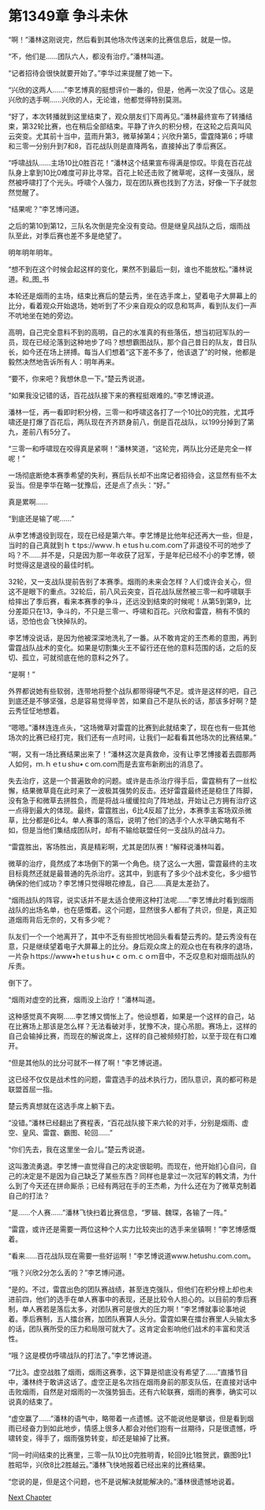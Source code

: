 # 第1349章 争斗未休

“啊！”潘林这刚说完，然后看到其他场次传送来的比赛信息后，就是一惊。

“不，他们是……团队六人，都没有治疗。”潘林叫道。

“记者招待会很快就要开始了。”李华过来提醒了她一下。

“兴欣的这两人……”李艺博真的挺想评价一番的，但是，他再一次没了信心。这是兴欣的选手啊……兴欣的人，无论谁，他都觉得特别莫测。

“好了，本次转播就到这里结束了，观众朋友们下周再见。”潘林最终宣布了转播结束，第32轮比赛，也在稍后全部结束。平静了许久的积分榜，在这轮之后真叫风云突变。尤其前十当中，蓝雨升第3，微草掉第4；兴欣升第5，雷霆降第6；呼啸和三零一分别升到7和8，百花战队则是直降两名，直接掉出了季后赛区。

“呼啸战队……主场10比0胜百花！”潘林这个结果宣布得满是惊叹。毕竟在百花战队身上拿到10比0难度可非比寻常。百花上轮还击败了微草呢，这样一支强队，居然被呼啸打了个光头。呼啸个人强力，现在团队赛也找到了方法，好像一下子就忽然觉醒了。

“结果呢？”李艺博问道。

之后的第10到第12，三队名次倒是完全没有变动。但是继皇风战队之后，烟雨战队至此，对季后赛也差不多是绝望了。

明年明年明年。

“想不到在这个时候会起这样的变化，果然不到最后一刻，谁也不能放松。”潘林说道。和_图_书

本轮还是烟雨的主场，结束比赛后的楚云秀，坐在选手席上，望着电子大屏幕上的比分，看着观众开始退场，她听到了不少来自观众的叹息和骂声，看到队友们一声不吭地坐在她的旁边。

高明，自己完全意料不到的高明，自己的水准真的有些落伍，想当初冠军队的一员，现在已经沦落到这种地步了吗？想想霸图战队，那个自己昔日的队友，昔日队长，如今还在场上拼搏。每当人们想着“这下差不多了，他该退了”的时候，他都是毅然决然地告诉所有人：明年再来。

“要不，你来吧？我想休息一下。”楚云秀说道。

“如果我没记错的话，百花战队接下来的赛程挺艰难的。”李艺博说道。

潘林一怔，再一看即时积分榜，三零一和呼啸这各打了一个10比0的完胜，尤其呼啸还是打爆了百花后，两队现在齐齐跻身前八，倒是百花战队，以199分掉到了第九，差前八有5分了。

“三零一和呼啸现在咬得真是紧啊！”潘林笑道，“这轮完，两队比分还是完全一样呢！”

一场彻底断绝本赛季希望的失利，赛后队长却不出席记者招待会，这显然有些不太妥当。但是李华在略一犹豫后，还是点了点头：“好。”

真是累啊……

“到底还是输了呢……”

从李艺博退役到现在，现在已经是第六年。李艺博是比他年纪还再大一些，但是，当时的自己真就到ｈｔtps://wwｗ.ｈｅtusｈu.com.coｍ了非退役不可的地步了吗？不……并不是，只是因为那一年收获了冠军，于是年纪已经不小的李艺博，顿时觉得这是退役的最佳时机。

32轮，又一支战队提前告别了本赛季。烟雨的未来会怎样？人们或许会关心，但这不是眼下的重点。32轮后，前八风云突变，百花战队居然被三零一和呼啸联手给摔出了季后赛，看来本赛季的争斗，还远没到结束的时候呢！从第5到第9，比分差距只在13，争斗的，不只是三零一、呼啸和百花。兴欣和雷霆，稍有不慎的话，恐怕也会飞快掉队的。

李艺博没说话，是因为他被深深地洗礼了一番。从不敢肯定的王杰希的意图，再到雷霆战队战术的变化。如果是切割集火王不留行还在他的意料范围的话，之后的反切、孤立，可就彻底在他的意料之外了。

“是啊！”

外界都说她有些软弱，连带地将整个战队都带得硬气不足。或许是这样的吧，自己到底还是不够坚强，总是容易觉得辛苦，如果自己不是队长的话，那该多好啊？楚云秀怔怔地想着。

“嗯嗯。”潘林连连点头，“这场微草对雷霆的比赛到此就结束了，现在也有一些其他场次的比赛已经打完，我们还有一点时间，让我们一起看看其他场次的比赛结果。”

“啊，又有一场比赛结果出来了！”潘林这次是真救命，没有让李艺博接着去圆那两人如何，ｍ.ｈｅtｕshu•ｃom.coｍ而是去宣布新刷出的消息了。

失去治疗，这是一个普遍致命的问题。或许是击杀治疗得手后，雷霆稍有了一丝松懈，结果微草竟在此时来了一波极其强势的反击。还好雷霆最终还是稳住了阵脚，没有急于和微草去拼胜负，而是将战斗缓缓拉向了阵地战，开始让己方拥有治疗这一点得到最大的体现。最终，雷霆胜出，6比4反超了比分，本赛季主客场双杀微草，比分都是6比4。单人赛事的落后，说明了他们的选手个人水平确实略有不如，但是当他们集结成团队时，却有不输给联盟任何一支战队的战斗力。

“雷霆胜出，客场胜出，真是精彩啊，尤其是团队赛！”解释说潘林叫着。

微草的治疗，竟然成了本场倒下的第一个角色。绕了这么一大圈，雷霆最终的主攻目标竟然还就是最普通的先杀治疗。这其中，到底有了多少个战术变化，多少细节确保的他们成功？李艺博只觉得眼花缭乱，自己……真是太差劲了。

“烟雨战队的阵容，说实话并不是太适合使用这种打法呢……”李艺博此时看到烟雨战队的出场名单，也在感慨着。这个问题，显然很多人都有了共识，但是，真正知道烟雨背后无奈的，又有多少呢？

队友们一个一个地离开了，其中不乏有些担忧地回头看看楚云秀的。楚云秀没有在意，只是继续望着电子大屏幕上的比分。身后观众席上的观众也在有秩序的退场，一片杂ｈttps://www•hｅtｕsｈu•ｃｏｍ.ｃｏｍ音中，不乏叹息和对烟雨战队的斥责。

倒下了。

“烟雨对虚空的比赛，烟雨没上治疗！”潘林叫道。

这种感觉真不爽啊……李艺博又惆怅上了。他设想着，如果是一个这样的自己，站在比赛场上那该是怎么样？无法看破对手，犹豫不决，提心吊胆。赛场上，这样的自己会输掉比赛，而现在的解说席上，这样的自己被频频打脸，以至于现在有口难开。

“但是其他队的比分可就不一样了啊！”李艺博说道。

这已经不仅仅是战术性的问题，雷霆选手的战术执行力，团队意识，真的都可称是联盟首屈一指。

楚云秀真想就在这选手席上躺下去。

“没错。”潘林已经翻出了赛程表，“百花战队接下来六轮的对手，分别是烟雨、虚空、皇风、雷霆、霸图、轮回……”

“你们先去，我在这里坐一会儿。”楚云秀说道。

这叫激流勇退。李艺博一直觉得自己的决定很聪明。而现在，他开始扪心自问，自己的决定是不是因为自己缺乏了某些东西？同样也是拿过一次冠军的韩文清，为什么到了今天还在拼命厮杀；已经有两冠在手的王杰希，为什么还在为了微草克制着自己的打法？

“是……个人赛……”潘林飞快扫着比赛信息，“罗辑、魏琛，各输了一阵。”

“雷霆，或许还是需要一两位这种个人实力比较突出的选手来坐镇啊！”李艺博感慨着。

“看来……百花战队现在需要一些好运啊！”李艺博说道www.hetushu.com.com。

“哦？兴欣2分怎么丢的？”李艺博问道。

“是的。不过，雷霆出色的团队赛战绩，甚至连克强队，但他们在积分榜上却也未进前四，他们的选手在单人赛事中的表现，还是比较令人担心的。以目前的季后赛制，单人赛若是落后太多，对团队赛可是很大的压力啊！”李艺博就事论事地说着。季后赛制，五人擂台赛，加团队赛算人头分。雷霆如果在擂台赛里人头输太多的话，团队赛所受的压力和局限可就大了。这肯定会影响他们战术的丰富和灵活性。

“哦？这是模仿呼啸战队的打法了。”李艺博说道。

“7比3。虚空战胜了烟雨，烟雨这赛季，这下算是彻底没有希望了……”直播节目中，潘林终于敢讲这话了。虚空正是名次挡在烟雨身前的那支队伍，在直接对话中击败烟雨，自然是对烟雨的一次强势狙击。还有六轮联赛，烟雨的赛季，确实可以说真的结束了。

“虚空赢了……”潘林的语气中，略带着一点遗憾。这不能说他是攀谈，但是看到烟雨已经奋力到如此地步，情感上很多人都会对他们抱有一丝期待，只是很遗憾，呼啸转变，得手了，烟雨强势转变，却还是输掉了比赛。

“同一时间结束的比赛里，三零一队10比0完胜明青，轮回9比1胜贺武，霸图9比1胜昭华，兴欣8比2胜越云。”潘林飞快地报着已经出来的比赛结果。

“您说的是，但是这个问题，也不是说解决就能解决的。”潘林很遗憾地说着。



[Next Chapter](%E7%AC%AC1350%E7%AB%A0%20%E6%AE%8B%E9%85%B7%E7%9A%84%E5%85%AD%E8%BD%AE.md)